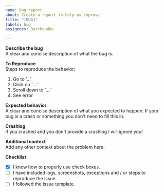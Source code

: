 ```yaml
---
name: Bug report
about: Create a report to help us improve
title: "[BUG]"
labels: bug
assignees: 3arthqu4ke

---
```


**Describe the bug**  
A clear and concise description of what the bug is.

**To Reproduce**  
Steps to reproduce the behavior:
1. Go to '...'
2. Click on '....'
3. Scroll down to '....'
4. See error

**Expected behavior**  
A clear and concise description of what you expected to happen. If your bug is a crash or something you don't need to fill this in.

**Crashlog**  
If you crashed and you don't provide a crashlog I will ignore you!

**Additional context**  
Add any other context about the problem here.

**Checklist**
- [x] I know how to properly use check boxes.
- [ ] I have included logs, screenshots, exceptions and / or steps to reproduce the issue.
- [ ] I followed the issue template.
